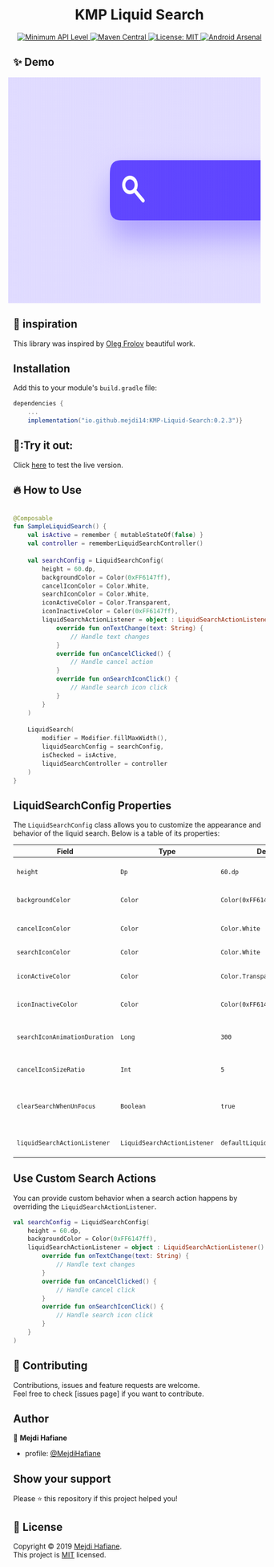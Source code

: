 

<h1 align="center">KMP Liquid Search</h1>

<p align="center">
  <a href="https://developer.android.com/guide/topics/manifest/uses-sdk-element">
    <img src="https://img.shields.io/badge/API-15%2B-blue.svg?style=flat" alt="Minimum API Level" />
  </a>
  <a href="https://maven-badges.herokuapp.com/maven-central/com.example/your-library">
    <img src="https://maven-badges.herokuapp.com/maven-central/com.example/your-library/badge.svg" alt="Maven Central" />
  </a>
  <a href="https://opensource.org/licenses/MIT">
    <img src="https://img.shields.io/badge/License-MIT-yellow.svg" alt="License: MIT" />
  </a>
  <a href="https://android-arsenal.com/">
    <img src="https://img.shields.io/badge/Android%20Arsenal-Liquid%20Slider-green.svg?style=flat" alt="Android Arsenal" />
  </a>
</p>

## ✨ Demo

<div style="display: flex; justify-content: center; align-items: center;">
  <img 
    src="https://raw.githubusercontent.com/mejdi14/KMP-Liquid-Search/main/demo/demo.gif"
    height="450"
    width="545"
    style="margin-right: 20px;"
  />
</div>

## :art: inspiration

This library was inspired by [Oleg Frolov](https://dribbble.com/shots/4605344-Search-icon-interaction) beautiful work.

## Installation

Add this to your module's `build.gradle` file:

```gradle
dependencies {
    ...
    implementation("io.github.mejdi14:KMP-Liquid-Search:0.2.3")}
```

## 🚀:Try it out:
Click [here](https://mejdi14.github.io/KMP-Liquid-Search/) to test the live version.

## :fire: How to Use

```kotlin

@Composable
fun SampleLiquidSearch() {
    val isActive = remember { mutableStateOf(false) }
    val controller = rememberLiquidSearchController()

    val searchConfig = LiquidSearchConfig(
        height = 60.dp,
        backgroundColor = Color(0xFF6147ff),
        cancelIconColor = Color.White,
        searchIconColor = Color.White,
        iconActiveColor = Color.Transparent,
        iconInactiveColor = Color(0xFF6147ff),
        liquidSearchActionListener = object : LiquidSearchActionListener() {
            override fun onTextChange(text: String) {
                // Handle text changes
            }
            override fun onCancelClicked() {
                // Handle cancel action
            }
            override fun onSearchIconClick() {
                // Handle search icon click
            }
        }
    )

    LiquidSearch(
        modifier = Modifier.fillMaxWidth(),
        liquidSearchConfig = searchConfig,
        isChecked = isActive,
        liquidSearchController = controller
    )
}
```

## LiquidSearchConfig Properties

The `LiquidSearchConfig` class allows you to customize the appearance and behavior of the liquid search. Below is a table of its properties:

| Field                        | Type                              | Default Value                      | Description                                                   |
|------------------------------|----------------------------------|------------------------------------|---------------------------------------------------------------|
| `height`                     | `Dp`                              | `60.dp`                            | The height of the search bar.                                |
| `backgroundColor`             | `Color`                           | `Color(0xFF6147ff)`               | Background color of the search bar.                          |
| `cancelIconColor`             | `Color`                           | `Color.White`                      | Color of the cancel (X) icon.                                |
| `searchIconColor`             | `Color`                           | `Color.White`                      | Color of the search icon.                                    |
| `iconActiveColor`             | `Color`                           | `Color.Transparent`                | Color when the search is active.                             |
| `iconInactiveColor`           | `Color`                           | `Color(0xFF6147ff)`               | Color when the search is inactive.                           |
| `searchIconAnimationDuration` | `Long`                            | `300`                              | Animation duration for the search icon.                      |
| `cancelIconSizeRatio`         | `Int`                             | `5`                                | The size ratio for the cancel icon.                          |
| `clearSearchWhenUnFocus`      | `Boolean`                         | `true`                             | Whether to clear search when it loses focus.                 |
| `liquidSearchActionListener`  | `LiquidSearchActionListener`      | `defaultLiquidSearchActionListener` | Listener for search interactions. |

## Use Custom Search Actions

You can provide custom behavior when a search action happens by overriding the `LiquidSearchActionListener`.

```kotlin
val searchConfig = LiquidSearchConfig(
    height = 60.dp,
    backgroundColor = Color(0xFF6147ff),
    liquidSearchActionListener = object : LiquidSearchActionListener() {
        override fun onTextChange(text: String) {
            // Handle text changes
        }
        override fun onCancelClicked() {
            // Handle cancel click
        }
        override fun onSearchIconClick() {
            // Handle search icon click
        }
    }
)
```

## 🤝 Contributing

Contributions, issues and feature requests are welcome.<br />
Feel free to check [issues page] if you want to contribute.<br />

## Author

👤 **Mejdi Hafiane**

- profile: [@MejdiHafiane](https://twitter.com/mejdi141)

## Show your support

Please ⭐️ this repository if this project helped you!

## 📝 License

Copyright © 2019 [Mejdi Hafiane](https://github.com/mejdi14).<br />
This project is [MIT](https://github.com/mejdi14/readme-md-generator/blob/master/LICENSE) licensed.
